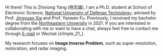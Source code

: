 Hi there! This is Zhixiong Yang (杨志雄), I am a Ph.D. student at School of Electronic Science, [National University of Defense Technology](https://www.nudt.edu.cn/),
advised by Prof. [Jingyuan Xia](https://www.xiajingyuan.com/) and Prof. Yaowen Fu. 
Previously, I received my bachelor degree from the [Northeastern University](https://www.neu.edu.cn/) in 2021.
If you are interested in collaborating with me or want to have a chat, always feel free to contact me through 
[E-mail](yzx21@nudt.edu.cn) or <a class="publication-title">Wechat</a> (s1mple_21_).


My research focuses on **Image Inverse Problem**, such as super-resolution, restoration, and radar imaging.

